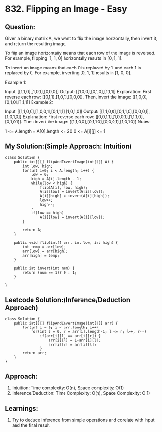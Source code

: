 # 832. Flipping an Image - Easy
## Question:

Given a binary matrix A, we want to flip the image horizontally, then invert it, and return the resulting image.

To flip an image horizontally means that each row of the image is reversed.  For example, flipping [1, 1, 0] horizontally results in [0, 1, 1].

To invert an image means that each 0 is replaced by 1, and each 1 is replaced by 0. For example, inverting [0, 1, 1] results in [1, 0, 0].

Example 1:

Input: [[1,1,0],[1,0,1],[0,0,0]]
Output: [[1,0,0],[0,1,0],[1,1,1]]
Explanation: First reverse each row: [[0,1,1],[1,0,1],[0,0,0]].
Then, invert the image: [[1,0,0],[0,1,0],[1,1,1]]
Example 2:

Input: [[1,1,0,0],[1,0,0,1],[0,1,1,1],[1,0,1,0]]
Output: [[1,1,0,0],[0,1,1,0],[0,0,0,1],[1,0,1,0]]
Explanation: First reverse each row: [[0,0,1,1],[1,0,0,1],[1,1,1,0],[0,1,0,1]].
Then invert the image: [[1,1,0,0],[0,1,1,0],[0,0,0,1],[1,0,1,0]]
Notes:

1 <= A.length = A[0].length <= 20
0 <= A[i][j] <= 1

## My Solution:(Simple Approach: Intuition)
```
class Solution {
    public int[][] flipAndInvertImage(int[][] A) {
        int low, high;
        for(int i=0; i < A.length; i++) {
            low = 0;
            high = A[i].length - 1;
            while(low < high) {
                flip(A[i], low, high);
                A[i][low] = invert(A[i][low]);
                A[i][high] = invert(A[i][high]);
                low++;
                high--;
            }
            if(low == high)
                A[i][low] = invert(A[i][low]);
        }
        
        return A;
    }
    
    public void flip(int[] arr, int low, int high) {
        int temp = arr[low];
        arr[low] = arr[high];
        arr[high] = temp;
    }
    
    public int invert(int num) {
        return (num == 1)? 0 : 1;
    }
    
}
```

## Leetcode Solution:(Inference/Deduction Approach)
```
class Solution {
    public int[][] flipAndInvertImage(int[][] arr) {
        for(int i = 0; i < arr.length; i++)
            for(int l = 0, r = arr[i].length-1; l <= r; l++, r--) 
                if(arr[i][l] == arr[i][r]) {
                    arr[i][l] = 1-arr[i][l];
                    arr[i][r] = arr[i][l];
                }
        return arr;
    }
}
```

## Approach:
1. Intuition: Time complexity: O(n), Space complexity: O(1)
2. Inference/Deduction: Time Complexity: O(n), Space Complexity: O(1)

## Learnings:
1. Try to deduce inference from simple operations and corelate with input and the final result.
